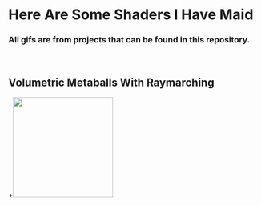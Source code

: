 # Here Are Some Shaders I Have Maid

### All gifs are from projects that can be found in this repository.

<br />

## Volumetric Metaballs With Raymarching
+<img src="/gifs/Volumetric Metaball With Raymarching.gif?raw=true" width="200px">
